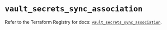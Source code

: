 # `vault_secrets_sync_association`

Refer to the Terraform Registry for docs: [`vault_secrets_sync_association`](https://registry.terraform.io/providers/hashicorp/vault/4.8.0/docs/resources/secrets_sync_association).
